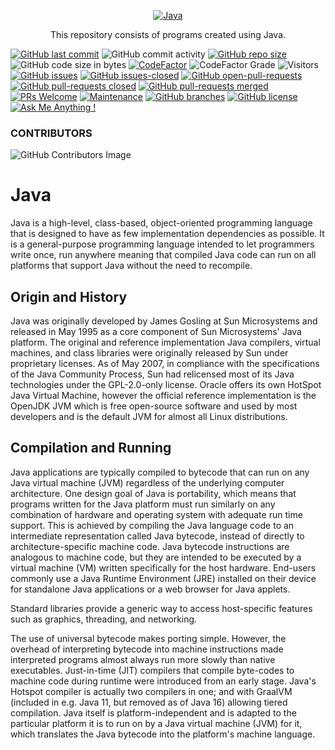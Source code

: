 <p align="center">
    <a href="https://github.com/Yaduttam95/Java">
        <img alt="Java" src="/assets/java.png" >
    </a>
</p>

<p align="center">
This repository consists of programs created using Java.
</p>

<!-- [![Sparkline](https://stars.medv.io/Yaduttam95/Java.svg)](https://stars.medv.io/Yaduttam95/Java) -->
[![GitHub last commit](https://img.shields.io/github/last-commit/Yaduttam95/Java)](https://github.com/Yaduttam95/Java/commits/master)
![GitHub commit activity](https://img.shields.io/github/commit-activity/m/Yaduttam95/Java)
[![GitHub repo size](https://img.shields.io/github/repo-size/Yaduttam95/Java)](https://github.com/Yaduttam95/Java/archive/master.zip)
![GitHub code size in bytes](https://img.shields.io/github/languages/code-size/Yaduttam95/Java)
[![CodeFactor](https://www.codefactor.io/repository/github/yaduttam95/java/badge)](https://www.codefactor.io/repository/github/yaduttam95/java)
![CodeFactor Grade](https://img.shields.io/codefactor/grade/github/Yaduttam95/Java)
![Visitors](https://api.visitorbadge.io/api/visitors?path=https%3A%2F%2Fgithub.com%2FYaduttam95%2FJava&countColor=%23263759&style=flat)
[![GitHub issues](https://img.shields.io/github/issues/Yaduttam95/Java.svg)](https://GitHub.com/Yaduttam95/Java/issues/)
[![GitHub issues-closed](https://img.shields.io/github/issues-closed/Yaduttam95/Java.svg)](https://GitHub.com/Yaduttam95/Java/issues?q=is%3Aissue+is%3Aclosed)
[![GitHub open-pull-requests](https://badgen.net/github/open-prs/Yaduttam95/Java)](https://github.com/Yaduttam95/Java/pulls?q=is%3Aopen)
[![GitHub pull-requests closed](https://badgen.net/github/closed-prs/Yaduttam95/Java)](https://github.com/Yaduttam95/Java/pulls?q=is%3Aclosed)
[![GitHub pull-requests merged](https://badgen.net/github/merged-prs/Yaduttam95/Java)](https://github.com/Yaduttam95/Java/pulls?q=is%3Amerged)
[![PRs Welcome](https://img.shields.io/badge/PRs-welcome-brightgreen.svg?style=flat-square)](http://makeapullrequest.com)
[![Maintenance](https://img.shields.io/badge/Maintained%3F-yes-green.svg)](https://GitHub.com/Yaduttam95/Java/graphs/commit-activity)
[![GitHub branches](https://badgen.net/github/branches/Yaduttam95/Java)](https://github.comYaduttam95/Java/)
[![GitHub license](https://badgen.net/github/license/Yaduttam95/Java)](https://github.com/Yaduttam95/Java/blob/master/LICENSE)
[![Ask Me Anything !](https://img.shields.io/badge/Ask%20me-anything-1abc9c.svg)](https://GitHub.com/Yaduttam95/ama)

### CONTRIBUTORS
![GitHub Contributors Image](https://contrib.rocks/image?repo=Yaduttam95/Java)
# Java
Java is a high-level, class-based, object-oriented programming language that is designed to have as few implementation dependencies as possible. It is a general-purpose programming language intended to let programmers write once, run anywhere meaning that compiled Java code can run on all platforms that support Java without the need to recompile.

## Origin and History
Java was originally developed by James Gosling at Sun Microsystems and released in May 1995 as a core component of Sun Microsystems' Java platform. The original and reference implementation Java compilers, virtual machines, and class libraries were originally released by Sun under proprietary licenses. As of May 2007, in compliance with the specifications of the Java Community Process, Sun had relicensed most of its Java technologies under the GPL-2.0-only license. Oracle offers its own HotSpot Java Virtual Machine, however the official reference implementation is the OpenJDK JVM which is free open-source software and used by most developers and is the default JVM for almost all Linux distributions.
<!-- ### Goals in creation of Java Language
1.  It must be simple, object-oriented, and familiar.
2.  It must be robust and secure.
3.  It must be architecture-neutral and portable.
4.  It must execute with high performance.
5.  It must be interpreted, threaded, and dynamic.

## Versions
| Version | Date |
| --- | --- |
| JDK Beta | 1995 |
| JDK 1.0 | January 23, 1996 |
| JDK 1.1 | February 19, 1997 |
| J2SE 1.2 | December 8, 1998 |
| J2SE 1.3 | May 8, 2000 |
| J2SE 1.4 | February 6, 2002 |
| J2SE 5.0 | September 30, 2004 |
| Java SE 6 | December 11, 2006 |
| Java SE 7 | July 28, 2011 |
| Java SE 8 (LTS) |	March 18, 2014 |
| Java SE 9 | September 21, 2017 |
| Java SE 10 | March 20, 2018 |
| Java SE 11 (LTS) | September 25, 2018 |
| Java SE 12 | March 19, 2019 |
| Java SE 13 | September 17, 2019 |
| Java SE 14 | March 17, 2020 |
| Java SE 15 | September 15, 2020 |
| Java SE 16 | March 16, 2021 |
| Java SE 17 (LTS) | September 14, 2021 |
| Java SE 18 | March 2022 |

## Difference between JAVA, C and C++
| Basis | C | C++ | Java |
| --- | --- | --- | --- |
| Origin | The C language is based on BCPL. | The C++ language is based on the C language. | The Java programming language is based on both C and C++. |
| Programming Pattern | It is a procedural language. | It is an object-oriented programming language. | It is a pure object-oriented programming language. |
| Approach | It uses the top-down approach. | It uses the bottom-up approach. | It also uses the bottom-up approach. |
| Dynamic or Static | It is a static programming language. | It is also a static programming language. | It is a dynamic programming language. |
| Code Execution | The code is executed directly. | The code is executed directly. | The code is executed by the JVM. |
| Platform Dependency | It is platform dependent. | It is platform dependent. | It is platform-independent because of byte code. |
| Keyword | There are 32 keywords in the C language. | There are 60 keywords in the C++ language. | There are 52 keywords in the Java language. |
| Pointer | It supports pointer. | It supports pointer. | It does not support the pointer concept because of security. |
| Constructor/ Destructor | It does not support constructor and destructor. | It supports both constructor and destructor. | It supports constructors only. |
| Overloading | It does not support the overloading concept. | Method and operator overloading can be achieved. | Only method overloading can be achieved. |
| Array Size | An array should be declared with size. | An array should be declared with size. | An array can be declared without declaring the size. |
| Used for | It is widely used to develop drivers and operating systems. | It is widely used for system programming. | It is used to develop web applications, mobile applications, and windows applications. | -->
## Compilation and Running
Java applications are typically compiled to bytecode that can run on any Java virtual machine (JVM) regardless of the underlying computer architecture.
One design goal of Java is portability, which means that programs written for the Java platform must run similarly on any combination of hardware and operating system with adequate run time support. This is achieved by compiling the Java language code to an intermediate representation called Java bytecode, instead of directly to architecture-specific machine code. Java bytecode instructions are analogous to machine code, but they are intended to be executed by a virtual machine (VM) written specifically for the host hardware. End-users commonly use a Java Runtime Environment (JRE) installed on their device for standalone Java applications or a web browser for Java applets.

Standard libraries provide a generic way to access host-specific features such as graphics, threading, and networking.

The use of universal bytecode makes porting simple. However, the overhead of interpreting bytecode into machine instructions made interpreted programs almost always run more slowly than native executables. Just-in-time (JIT) compilers that compile byte-codes to machine code during runtime were introduced from an early stage. Java's Hotspot compiler is actually two compilers in one; and with GraalVM (included in e.g. Java 11, but removed as of Java 16) allowing tiered compilation. Java itself is platform-independent and is adapted to the particular platform it is to run on by a Java virtual machine (JVM) for it, which translates the Java bytecode into the platform's machine language.

<!-- ## Difference between JDK, JRE and JVM
| JDK | JRE | JVM|
|---|---|---|
| Java Development Kit (JDK) is a software development environment used for developing Java applications and applets. It includes the Java Runtime Environment (JRE), an interpreter/loader (Java), a compiler (javac), an archiver (jar), a documentation generator (Javadoc), and other tools needed in Java development. | JRE stands for “Java Runtime Environment” and may also be written as “Java RTE.” The Java Runtime Environment provides the minimum requirements for executing a Java application; it consists of the Java Virtual Machine (JVM), core classes, and supporting files. | JVM stands for JAVA Virtual Machine. A specification where the working of Java Virtual Machine is specified. But implementation provider is independent to choose the algorithm. Its implementation has been provided by Sun and other companies. |
| JDK (Java Development Kit) is a Kit that provides the environment to develop and execute(run) the Java program. JDK is a kit(or package) that includes two things Development Tools(to provide an environment to develop your java programs) and JRE (to execute your java program). | JRE (Java Runtime Environment) is an installation package that provides an environment to only run(not develop) the java program(or application)onto your machine. JRE is only used by those who only want to run Java programs that are end-users of your system. |  JVM (Java Virtual Machine) is a very important part of both JDK and JRE because it is contained or inbuilt in both. Whatever Java program you run using JRE or JDK goes into JVM and JVM is responsible for executing the java program line by line, hence it is also known as an interpreter. |

It can be clearly understood by this image:
<img alt="Difference between JDK, JRE and JVM" src="/assets/JDK.png" >

## Syntax
The syntax of Java is largely influenced by C++ and C. Unlike C++, which combines the syntax for structured, generic, and object-oriented programming, Java was built almost exclusively as an object-oriented language. All code is written inside classes, and every data item is an object, with the exception of the primitive data types, (i.e. integers, floating-point numbers, boolean values, and characters), which are not objects for performance reasons. Java reuses some popular aspects of C++ (such as the printf method).

Unlike C++, Java does not support operator overloading or multiple inheritance for classes, though multiple inheritance is supported for interfaces.

Java uses comments similar to those of C++. There are three different styles of comments: a single line style marked with two slashes (//), a multiple line style opened with /* and closed with */.
### Hello World Example
#### Code
```java
public class HelloWorld{
    public static void main(String[] args) {
        System.out.println("Hello World!");
    }
}
```
#### Output
```
Hello World!
```
## Identifiers
In programming languages, identifiers are used for identification purposes. In Java, an identifier can be a class name, method name, variable name, or label.
```java
public class Test
{
    public static void main(String[] args)
    {
        int a = 20;
    }
}
```
In the above code, we have 5 identifiers namely :
1. Test : class name.
2. main : method name.
3. String : predefined class name.
4. args : variable name.
5. a :  variable name.

## Variables
Variable in Java is a data container that saves the data values during Java program execution. Every variable is assigned a data type that designates the type and quantity of value it can hold. Variable is a memory location name of the data.

It can be clearly understood by this image:

<img alt="Difference between JDK, JRE and JVM" src="/assets/variable.jfif" >

### Some variable declarations
```java
float simpleInterest; 
// Declaring float variable
```
```java
int time = 10, speed = 20; 
// Declaring and Initializing integer variable
```
```java
char var = 'h'; 
// Declaring and Initializing character variable
```

## Object and Classes
### Object
Objects are the things which are taken first in consideration while designing a program and they are also the units of code that are eventually derived from the process. An object is a real-world entity. An object is a runtime entity. The object is an entity which has state and behavior. The object is an instance of a class.

### Classes
A class is an extensible program-code-template for creating objects. It can also be understood as a class is a template or blueprint from which objects are created.
It can consists of these things:-
1. Fields
2. Methods
3. Constructors
4. Blocks
5. Nested class and interface

#### Syntax to declare a class
```java
class <class_name>{  
    field;  
    method;  
} 
```
 -->
